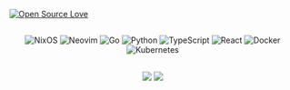 [![Open Source Love](https://badges.frapsoft.com/os/v1/open-source.svg?v=102)](https://opensource.org/)

<div align="center">
  
##

![NixOS](https://img.shields.io/badge/OS-NixOS-informational?style=flat&logo=nixos&logoColor=white&color=326CE5)
![Neovim](https://img.shields.io/badge/Editor-Neovim-informational?style=flat&logo=neovim&logoColor=white&color=326CE5)
![Go](https://img.shields.io/badge/Code-Go-informational?style=flat&logo=go&logoColor=white&color=326CE5)
![Python](https://img.shields.io/badge/Code-Python-informational?style=flat&logo=python&logoColor=white&color=326CE5)
![TypeScript](https://img.shields.io/badge/Code-TypeScript-informational?style=flat&logo=typescript&logoColor=white&color=326CE5)
![React](https://img.shields.io/badge/Code-React-informational?style=flat&logo=react&logoColor=white&color=326CE5)
![Docker](https://img.shields.io/badge/Tools-Docker-informational?style=flat&logo=docker&logoColor=white&color=326CE5)
![Kubernetes](https://img.shields.io/badge/Tools-K8s-informational?style=flat&logo=kubernetes&logoColor=white&color=326CE5)

##

<img src="https://github-readme-stats-nu-ten-26.vercel.app/api?username=lafayettegabe&theme=prussian&show_icons=true&card_width=200&count_private=true&include_all_commits=true&hide_title=false&&show=reviews"/>
<img src="https://github-readme-stats-nu-ten-26.vercel.app/api/top-langs/?username=lafayettegabe&theme=prussian&layout=donut&include_all_commits=true&hide=jupyter%20notebook,makefile,css,html" />
</div>
